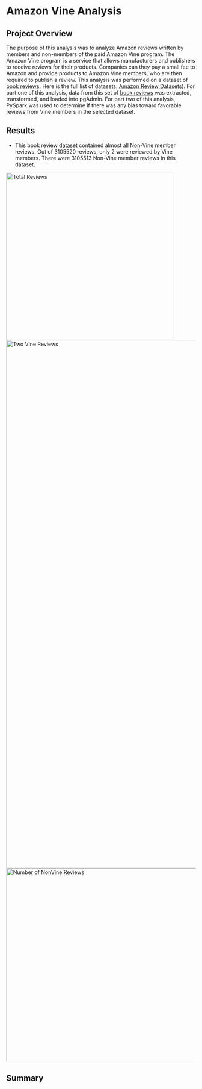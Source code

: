 # Amazon Vine Analysis

## Project Overview
The purpose of this analysis was to analyze Amazon reviews written by members and non-members of the paid Amazon Vine program. The Amazon Vine program is a service that allows manufacturers and publishers to receive reviews for their products. Companies can they pay a small fee to Amazon and provide products to Amazon Vine members, who are then required to publish a review. This analysis was performed on a dataset of [book reviews](https://s3.amazonaws.com/amazon-reviews-pds/tsv/amazon_reviews_us_Books_v1_02.tsv.gz). Here is the full list of datasets: [Amazon Review Datasets](https://s3.amazonaws.com/amazon-reviews-pds/tsv/index.txt)).
For part one of this analysis, data from this set of [book reviews](https://s3.amazonaws.com/amazon-reviews-pds/tsv/amazon_reviews_us_Books_v1_02.tsv.gz) was extracted, transformed, and loaded into pgAdmin.
For part two of this analysis, PySpark was used to determine if there was any bias toward favorable reviews from Vine members in the selected dataset.

## Results

- This book review [dataset](https://s3.amazonaws.com/amazon-reviews-pds/tsv/amazon_reviews_us_Books_v1_02.tsv.gz) contained almost all Non-Vine member reviews. Out of 3105520 reviews, only 2 were reviewed by Vine members. There were 3105513 Non-Vine member reviews in this dataset.

<img width="444" alt="Total Reviews" src="https://user-images.githubusercontent.com/88804543/144679034-77668d65-58dc-4f33-825a-24e9baf4f152.png">

<img width="1403" alt="Two Vine Reviews" src="https://user-images.githubusercontent.com/88804543/144679084-c2285907-4798-456d-8ef0-bdad9d334293.png">

<img width="516" alt="Number of NonVine Reviews" src="https://user-images.githubusercontent.com/88804543/144679138-0f06e42a-1093-4392-bb3c-6380198a33d0.png">




## Summary
